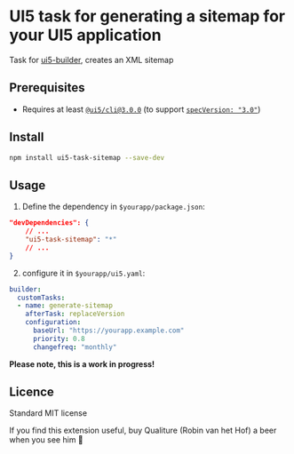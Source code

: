 # UI5 task for generating a sitemap for your UI5 application 

Task for [ui5-builder](https://github.com/SAP/ui5-builder), creates an XML sitemap

## Prerequisites

- Requires at least [`@ui5/cli@3.0.0`](https://sap.github.io/ui5-tooling/v3/pages/CLI/) (to support [`specVersion: "3.0"`](https://sap.github.io/ui5-tooling/pages/Configuration/#specification-version-30))

## Install

```bash
npm install ui5-task-sitemap --save-dev
```

## Usage

1. Define the dependency in `$yourapp/package.json`:

```json
"devDependencies": {
    // ...
    "ui5-task-sitemap": "*"
    // ...
}
```

2. configure it in `$yourapp/ui5.yaml`:

```yaml
builder:
  customTasks:
  - name: generate-sitemap
    afterTask: replaceVersion
    configuration:
      baseUrl: "https://yourapp.example.com"
      priority: 0.8
      changefreq: "monthly"
```

**Please note, this is a work in progress!**

## Licence

Standard MIT license

If you find this extension useful, buy Qualiture (Robin van het Hof) a beer when you see him 🙂
